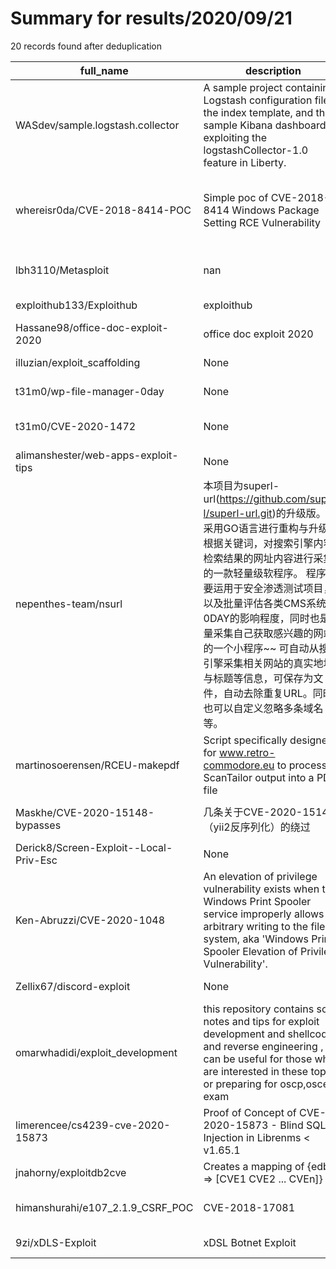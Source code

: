 
# Summary for results/2020/09/21
    
20 records found after deduplication

| full_name | description | html_url | matched_list | matched_count | pushed_at | size | stargazers_count | language | forks_count | vul_ids |
|----------------------------------------|--------------------------------------------------------------------------------------------------------------------------------------------------------------------------------------------------------------------------------------------------|-----------------------------------------------------------|-------------------------------------------------------------|-----------------|---------------------------|--------|--------------------|------------|---------------|--------------------|
| WASdev/sample.logstash.collector | A sample project containing a Logstash configuration file, the index template, and the sample Kibana dashboard for exploiting the logstashCollector-1.0 feature in Liberty. | https://github.com/WASdev/sample.logstash.collector | ['exploit'] | 1 | 2020-09-21 15:38:11+00:00 | 158 | 8 | | 16 | [] |
| whereisr0da/CVE-2018-8414-POC | Simple poc of CVE-2018-8414 Windows Package Setting RCE Vulnerability | https://github.com/whereisr0da/CVE-2018-8414-POC | ['cve poc', 'cve-2', 'rce', 'rce poc', 'vulnerability poc'] | 5 | 2020-09-21 15:58:40+00:00 | 9 | 20 | nan | 4 | ['CVE-2018-8414'] |
| lbh3110/Metasploit | nan | https://github.com/lbh3110/Metasploit | ['metasploit module OR payload'] | 1 | 2020-09-21 18:11:49+00:00 | 70045 | 0 | Ruby | 0 | [] |
| exploithub133/Exploithub | exploithub | https://github.com/exploithub133/Exploithub | ['exploit'] | 1 | 2020-09-21 16:57:25+00:00 | 4 | 0 | | 0 | [] |
| Hassane98/office-doc-exploit-2020 | office doc exploit 2020 | https://github.com/Hassane98/office-doc-exploit-2020 | ['exploit'] | 1 | 2020-09-21 16:41:54+00:00 | 0 | 0 | | 0 | [] |
| illuzian/exploit_scaffolding | None | https://github.com/illuzian/exploit_scaffolding | ['exploit'] | 1 | 2020-09-21 12:23:51+00:00 | 7 | 0 | Python | 0 | [] |
| t31m0/wp-file-manager-0day | None | https://github.com/t31m0/wp-file-manager-0day | ['0day'] | 1 | 2020-09-21 07:32:42+00:00 | 7 | 0 | Python | 0 | [] |
| t31m0/CVE-2020-1472 | None | https://github.com/t31m0/CVE-2020-1472 | ['cve-2'] | 1 | 2020-09-21 07:24:13+00:00 | 11 | 0 | Python | 0 | ['CVE-2020-1472'] |
| alimanshester/web-apps-exploit-tips | None | https://github.com/alimanshester/web-apps-exploit-tips | ['exploit'] | 1 | 2020-09-21 07:36:05+00:00 | 26 | 0 | | 0 | [] |
| nepenthes-team/nsurl | 本项目为superl-url(https://github.com/super-l/superl-url.git)的升级版。将采用GO语言进行重构与升级。根据关键词，对搜索引擎内容检索结果的网址内容进行采集的一款轻量级软程序。 程序主要运用于安全渗透测试项目，以及批量评估各类CMS系统0DAY的影响程度，同时也是批量采集自己获取感兴趣的网站的一个小程序~~ 可自动从搜索引擎采集相关网站的真实地址与标题等信息，可保存为文件，自动去除重复URL。同时，也可以自定义忽略多条域名等。 | https://github.com/nepenthes-team/nsurl | ['0day'] | 1 | 2020-09-21 06:00:25+00:00 | 0 | 1 | | 0 | [] |
| martinosoerensen/RCEU-makepdf | Script specifically designed for www.retro-commodore.eu to process ScanTailor output into a PDF file | https://github.com/martinosoerensen/RCEU-makepdf | ['rce'] | 1 | 2020-09-21 20:45:07+00:00 | 42 | 1 | Shell | 0 | [] |
| Maskhe/CVE-2020-15148-bypasses | 几条关于CVE-2020-15148（yii2反序列化）的绕过 | https://github.com/Maskhe/CVE-2020-15148-bypasses | ['cve-2'] | 1 | 2020-09-21 04:04:39+00:00 | 1 | 69 | | 6 | ['CVE-2020-15148'] |
| Derick8/Screen-Exploit--Local-Priv-Esc | None | https://github.com/Derick8/Screen-Exploit--Local-Priv-Esc | ['exploit'] | 1 | 2020-09-21 03:51:36+00:00 | 6 | 0 | C | 0 | [] |
| Ken-Abruzzi/CVE-2020-1048 | An elevation of privilege vulnerability exists when the Windows Print Spooler service improperly allows arbitrary writing to the file system, aka 'Windows Print Spooler Elevation of Privilege Vulnerability'. | https://github.com/Ken-Abruzzi/CVE-2020-1048 | ['cve-2'] | 1 | 2020-09-21 03:26:16+00:00 | 57 | 0 | C | 1 | ['CVE-2020-1048'] |
| Zellix67/discord-exploit | None | https://github.com/Zellix67/discord-exploit | ['exploit'] | 1 | 2020-09-21 17:48:21+00:00 | 4 | 1 | Python | 0 | [] |
| omarwhadidi/exploit_development | this repository contains some notes and tips for exploit development and shellcoding and reverse engineering , it can be useful for those who are interested in these topics or preparing for oscp,osce exam | https://github.com/omarwhadidi/exploit_development | ['exploit', 'shellcode'] | 2 | 2020-09-21 20:29:58+00:00 | 4675 | 0 | Python | 0 | [] |
| limerencee/cs4239-cve-2020-15873 | Proof of Concept of CVE-2020-15873 - Blind SQL Injection in Librenms < v1.65.1 | https://github.com/limerencee/cs4239-cve-2020-15873 | ['cve-2'] | 1 | 2020-09-21 12:14:45+00:00 | 11 | 0 | Python | 2 | ['CVE-2020-15873'] |
| jnahorny/exploitdb2cve | Creates a mapping of {edbid => [CVE1 CVE2 ... CVEn]} | https://github.com/jnahorny/exploitdb2cve | ['cve-2', 'exploit'] | 2 | 2020-09-21 14:03:14+00:00 | 110 | 0 | Python | 2 | [] |
| himanshurahi/e107_2.1.9_CSRF_POC | CVE-2018-17081 | https://github.com/himanshurahi/e107_2.1.9_CSRF_POC | ['cve poc'] | 1 | 2020-09-21 10:24:55+00:00 | 31 | 0 | nan | 0 | ['CVE-2018-17081'] |
| 9zi/xDLS-Exploit | xDSL Botnet Exploit | https://github.com/9zi/xDLS-Exploit | ['exploit'] | 1 | 2020-09-21 21:03:25+00:00 | 20 | 0 | | 0 | [] |
